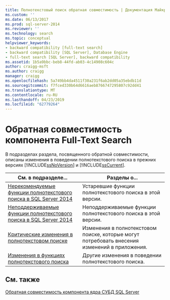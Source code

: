 ```yaml
---
title: Полнотекстовый поиск обратная совместимость | Документация Майкрософт
ms.custom: ''
ms.date: 06/13/2017
ms.prod: sql-server-2014
ms.reviewer: ''
ms.technology: search
ms.topic: conceptual
helpviewer_keywords:
- backward compatibility [full-text search]
- backward compatibility [SQL Server], Database Engine
- full-text search [SQL Server], backward compatibility
ms.assetid: 1b5a9bbc-beb8-44fd-ab03-4c14908c604c
author: craigg-msft
ms.author: craigg
manager: craigg
ms.openlocfilehash: 5a749bb4da4511f30a231f6ab2dd05a35ebdb11d
ms.sourcegitcommit: f7fced330b64d6616aeb8766747295807c92dd41
ms.translationtype: MT
ms.contentlocale: ru-RU
ms.lasthandoff: 04/23/2019
ms.locfileid: "62779264"
---
```

# <a name="full-text-search-backward-compatibility"></a>Обратная совместимость компонента Full-Text Search
  В подразделах раздела, посвященного обратной совместимости, описаны изменения в поведении полнотекстового поиска в прежних версиях [!INCLUDE[ssNoVersion](../includes/ssnoversion-md.md)] и [!INCLUDE[ssCurrent](../includes/sscurrent-md.md)].  
  
|См. в подразделе...|Разделы о...|  
|----------|-----------------------|  
|[Нерекомендуемые функции полнотекстового поиска в SQL Server 2014](../relational-databases/search/deprecated-full-text-search-features-in-sql-server-2016.md)|Устаревшие функции полнотекстового поиска в этой версии.|  
|[Неподдерживаемые функции полнотекстового поиска в SQL Server 2014](../../2014/database-engine/discontinued-full-text-search-features-in-sql-server-2014.md)|Неподдерживаемые функции полнотекстового поиска в этой версии.|  
|[Критические изменения в полнотекстовом поиске](breaking-changes-to-full-text-search.md)|Изменения в полнотекстовом поиске, которые могут потребовать внесения изменений в приложения.|  
|[Изменения в функциях полнотекстового поиска](../../2014/database-engine/behavior-changes-to-full-text-search.md)|Другие изменения в поведении полнотекстового поиска.|  
  
## <a name="see-also"></a>См. также  
 [Обратная совместимость компонента ядра СУБД SQL Server](sql-server-database-engine-backward-compatibility.md)  
  
  
